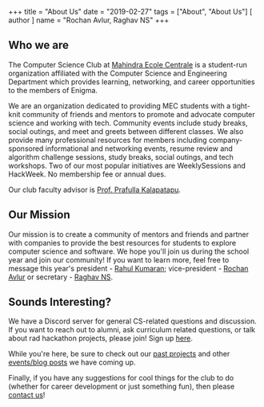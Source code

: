 +++
title = "About Us"
date = "2019-02-27"
tags = ["About", "About Us"]
[ author ]
  name = "Rochan Avlur, Raghav NS"
+++

## Who we are

The Computer Science Club at <a href="https://www.mahindraecolecentrale.edu.in/">Mahindra Ecole Centrale</a> is a student-run organization affiliated with the Computer Science and Engineering Department which provides learning, networking, and career opportunities to the members of Enigma.

We are an organization dedicated to providing MEC students with a tight-knit community of friends and mentors to promote and advocate computer science and working with tech. Community events include study breaks, social outings, and meet and greets between different classes. We also provide many professional resources for members including company-sponsored informational and networking events, resume review and algorithm challenge sessions, study breaks, social outings, and tech workshops. Two of our most popular initiatives are WeeklySessions and HackWeek. No membership fee or annual dues.

Our club faculty advisor is <a href="https://www.mahindraecolecentrale.edu.in/faculty/88/Prafulla-Kalapatapu.html">Prof. Prafulla Kalapatapu<a>.

## Our Mission

Our mission is to create a community of mentors and friends and partner with companies to provide the best resources for students to explore computer science and software. We hope you'll join us during the school year and join our community! If you want to learn more, feel free to message this year's president - <a href>Rahul Kumaran</a>; vice-president - <a href="https://rochan-a.github.io">Rochan Avlur</a> or secretary - <a href="https://icecereal.github.io">Raghav NS</a>.


## Sounds Interesting?

We have a Discord server for general CS-related questions and discussion. If you want to reach out to alumni, ask curriculum related questions, or talk about rad hackathon projects, please join! Sign up <a href="https://discord.gg/5eJwmkV">here</a>.

While you're here, be sure to check out our <a href="../projects/">past projects</a> and other <a href="../blog">events/blog posts</a> we have coming up.

Finally, if you have any suggestions for cool things for the club to do (whether for career development or just something fun), then please <a href="https://discord.gg/5eJwmkV">contact us</a>!
